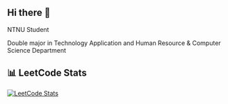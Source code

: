 ## Hi there 👋
NTNU Student

Double major in Technology Application and Human Resource & Computer Science Department

## 📊 LeetCode Stats

 [![LeetCode Stats](https://leetcard.jacoblin.cool/ArthurArthurArthur?theme=dark&font=Karma&ext=contest)](https://leetcode.com/ArthurArthur/) 





